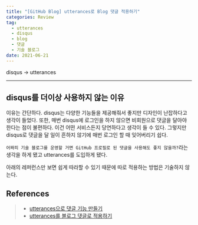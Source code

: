 ```yaml
---  
title: "[GitHub Blog] utterances로 Blog 댓글 적용하기"  
categories: Review  
tag:
  - utterances
  - disqus
  - blog
  - 댓글
  - 기술 블로그
date: 2021-06-21
---  
```


disqus -> utterances

---

## disqus를 더이상 사용하지 않는 이유

이유는 간단하다. disqus는 다양한 기능들을 제공해줘서 좋지만 디자인이 난잡하다고 생각이 들었다. 또한, 매번 disqus에 로그인을 하지 않으면 비회원으로 댓글을 달아야 한다는 점이 불편하다. 이건 어떤 서비스든지 당연하다고 생각이 들 수 있다. 그렇지만 disqus로 댓글을 달 일이 흔하지 않기에 매번 로그인 할 때 잊어버리기 쉽다.

`어짜피 기술 블로그를 운영할 거면 GitHub 프로필로 된 댓글을 사용해도 좋지 않을까?`라는 생각을 하게 됐고 utterances를 도입하게 됐다. 

아래의 레퍼런스만 보면 쉽게 따라할 수 있기 때문에 따로 적용하는 방법은 기술하지 않는다.

## References

>- [utterances으로 댓글 기능 만들기](https://ansohxxn.github.io/blog/utterances/)
>- [utterances를 블로그 댓글로 적용하기](https://baek.dev/post/4/)